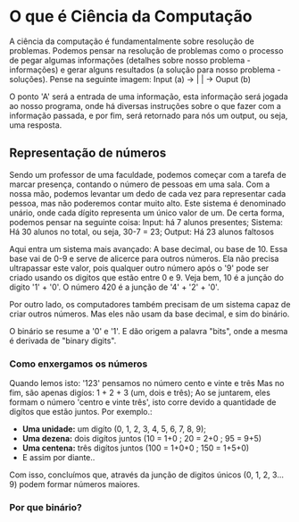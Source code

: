 # O que é Ciência da Computação
A ciência da computação é fundamentalmente sobre resolução de problemas.
Podemos pensar na resolução de problemas como o processo de pegar algumas informações (detalhes sobre nosso problema - informações) e gerar alguns resultados (a solução para nosso problema - soluções). 
Pense na seguinte imagem: 
Input (a) -> | | -> Ouput (b)

O ponto 'A' será a entrada de uma informação, esta informação será jogada ao nosso programa, onde
há diversas instruções sobre o que fazer com a informação passada, e por fim, será retornado para nós um output, ou seja, uma resposta.




## Representação de números
Sendo um professor de uma faculdade, podemos começar com a tarefa de marcar presença, contando o número de pessoas em uma sala. Com a nossa mão, podemos levantar um dedo de cada vez para representar cada pessoa, mas não poderemos contar muito alto. Este sistema é denominado unário, onde cada dígito representa um único valor de um.
De certa forma, podemos pensar na seguinte coisa:
Input: há 7 alunos presentes;
Sistema: Há 30 alunos no total, ou seja, 30-7 = 23;
Output: Há 23 alunos faltosos  


Aqui entra um sistema mais avançado: A base decimal, ou base de 10. Essa base vai de 0-9 e serve de alicerce para outros números. Ela não precisa ultrapassar este valor, pois
qualquer outro número após o '9' pode ser criado usando os digitos que estão entre 0 e 9.
Veja bem, 10 é a junção do digito '1' + '0'. O número 420 é a junção de '4' + '2' + '0'. 

Por outro lado, os computadores também precisam de um sistema capaz de criar outros números.
Mas eles não usam da base decimal, e sim do binário.

O binário se resume a '0' e '1'.
E dão origem a palavra "bits", onde a mesma é derivada de "binary digits".

### Como enxergamos os números
Quando lemos isto: '123' pensamos no número cento e vinte e três
Mas no fim, são apenas digíos: 1 + 2 + 3 (um, dois e três);
Ao se juntarem, eles formam o número 'centro e vinte três', isto corre devido a quantidade
de digítos que estão juntos. 
Por exemplo.: 
- __Uma unidade:__ um digíto (0, 1, 2, 3, 4, 5, 6, 7, 8, 9);
- __Uma dezena:__ dois digítos juntos (10 = 1+0  ;  20 = 2+0 ;  95 = 9+5)
- __Uma centena:__ três digítos juntos (100 = 1+0+0   ;  150 = 1+5+0)
- E assim por diante.. 

Com isso, concluímos que, através da junção de digitos únicos (0, 1, 2, 3... 9) podem formar
números maiores.


### Por que binário?






